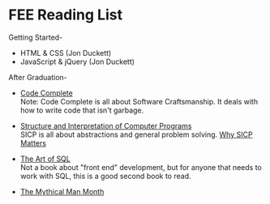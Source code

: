 # FEE Reading List


Getting Started-

 * HTML & CSS (Jon Duckett)
 * JavaScript & jQuery (Jon Duckett)

After Graduation-

 * [Code Complete](https://www.amazon.com/Code-Complete-Practical-Handbook-Construction/dp/0735619670)  
 	Note: Code Complete is all about Software Craftsmanship. It deals with how to write code that isn't garbage.
 	
 * [Structure and Interpretation of Computer Programs](https://mitpress.mit.edu/sicp/full-text/book/book.html)  
 	SICP is all about abstractions and general problem solving. [Why SICP Matters](https://people.eecs.berkeley.edu/~bh/sicp.html)
 	
 * [The Art of SQL](https://www.amazon.com/Art-SQL-Stephane-Faroult/dp/0596008945)  
 	Not a book about "front end" development, but for anyone that needs to work with SQL, this is a good second book to read.

 * [The Mythical Man Month](https://github.com/tiy-greenville-front-end-fall-2016/overview/tree/master/assets/MythicalManMonth.pdf)